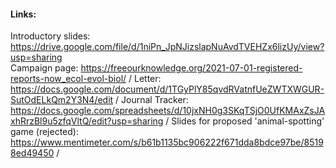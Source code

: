 #### Links:
Introductory slides: https://drive.google.com/file/d/1niPn_JpNJizslapNuAvdTVEHZx6lizUy/view?usp=sharing \
Campaign page: https://freeourknowledge.org/2021-07-01-registered-reports-now_ecol-evol-biol/ /
Letter: https://docs.google.com/document/d/1TGyPlY85qvdRVatnfUeZWTXWGUR-SutOdELkQm2Y3N4/edit /
Journal Tracker: https://docs.google.com/spreadsheets/d/10jxNH0g3SKqTSjO0UfKMAxZsJAxhRrzBl9u5zfqVltQ/edit?usp=sharing /
Slides for proposed 'animal-spotting' game (rejected): https://www.mentimeter.com/s/b61b1135bc906222f671dda8bdce97be/85198ed49450 /
